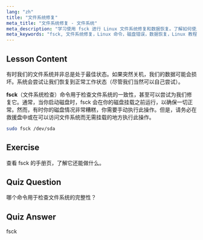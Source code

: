 ```yaml
---
lang: "zh"
title: "文件系统修复"
meta_title: "文件系统修复 - 文件系统"
meta_description: "学习使用 fsck 进行 Linux 文件系统修复和数据恢复。了解如何使用这个基本命令检查和修复磁盘错误。开始你的 Linux 之旅！"
meta_keywords: "fsck, 文件系统修复，Linux 命令，磁盘错误，数据恢复，Linux 教程，初学者指南"
---
```


## Lesson Content

有时我们的文件系统并非总是处于最佳状态。如果突然关机，我们的数据可能会损坏。系统会尝试让我们恢复到正常工作状态（尽管我们当然可以自己尝试）。

**fsck**（文件系统检查）命令用于检查文件系统的一致性，甚至可以尝试为我们修复它。通常，当你启动磁盘时，fsck 会在你的磁盘挂载之前运行，以确保一切正常。然而，有时你的磁盘情况非常糟糕，你需要手动执行此操作。但是，请务必在救援盘中或在可以访问文件系统而无需挂载的地方执行此操作。

```bash
sudo fsck /dev/sda
```

## Exercise

查看 fsck 的手册页，了解它还能做什么。

## Quiz Question

哪个命令用于检查文件系统的完整性？

## Quiz Answer

fsck
